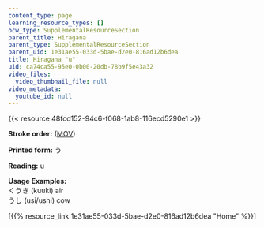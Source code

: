 ```yaml
---
content_type: page
learning_resource_types: []
ocw_type: SupplementalResourceSection
parent_title: Hiragana
parent_type: SupplementalResourceSection
parent_uid: 1e31ae55-033d-5bae-d2e0-816ad12b6dea
title: Hiragana "u"
uid: ca74ca55-95e0-0b00-20db-78b9f5e43a32
video_files:
  video_thumbnail_file: null
video_metadata:
  youtube_id: null
---
```


{{< resource 48fcd152-94c6-f068-1ab8-116ecd5290e1 >}}

**Stroke order:** ([MOV](http://www.archive.org/download/MITRES21F.01S10_HIRAGANA_CHARACTERS/0406.mov))

**Printed form:** う

**Reading:** u

**Usage Examples:**  
くうき (kuuki) air  
うし (usi/ushi) cow

  
\[{{% resource_link 1e31ae55-033d-5bae-d2e0-816ad12b6dea "Home" %}}\]